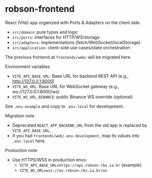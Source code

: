 # robson-frontend

React (Vite) app organized with Ports & Adapters on the client side.

- `src/domain`: pure types and logic
- `src/ports`: interfaces for HTTP/WS/storage
- `src/adapters`: implementations (fetch/WebSocket/localStorage)
- `src/application`: client-side use cases/state orchestration

The previous frontend at `frontends/web/` will be migrated here.

Environment variables
- `VITE_API_BASE_URL`: Base URL for backend REST API (e.g., http://127.0.0.1:8000)
- `VITE_WS_URL`: Base URL for WebSocket gateway (e.g., ws://127.0.0.1:8000/ws)
- `VITE_WS_URL_BINANCE`: public Binance WS override (optional)

See `.env.example` and copy to `.env.local` for development.

Migration note
- Deprecated `REACT_APP_BACKEND_URL` from the old app is replaced by `VITE_API_BASE_URL`.
- If you had `frontends/web/.env.development`, map its values into `.env.local` here.

Production note
- Use HTTPS/WSS in production envs:
  - `VITE_API_BASE_URL=https://api.robson.rbx.ia.br` (example)
  - `VITE_WS_URL=wss://ws.robson.rbx.ia.br/ws`
